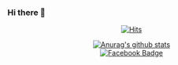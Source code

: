 ### Hi there 👋

<!--
**KimchiDosa/KimchiDosa** is a ✨ _special_ ✨ repository because its `README.md` (this file) appears on your GitHub profile.

Here are some ideas to get you started:

- 🔭 I’m currently working on ...
- 🌱 I’m currently learning ...
- 👯 I’m looking to collaborate on ...
- 🤔 I’m looking for help with ...
- 💬 Ask me about ...
- 📫 How to reach me: ...
- 😄 Pronouns: ...
- ⚡ Fun fact: ...
-->
 <div align=center>
	
  [![Hits](https://hits.seeyoufarm.com/api/count/incr/badge.svg?url=https%3A%2F%2Fgithub.com%2KimchiDosa)](https://hits.seeyoufarm.com) 
	
[![Anurag's github stats](https://github-readme-stats.vercel.app/api?username=KimchiDosa)](https://github.com/anuraghazra/github-readme-stats)
<br>[![Facebook Badge](https://img.shields.io/badge/facebook-1877f2?style=flat-square&logo=facebook&logoColor=white&link=https://www.facebook.com/godbs129)](https://www.facebook.com/godbs129)
</div>
